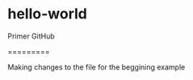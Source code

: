 hello-world
===========

Primer GitHub

=========

Making changes to the file for the beggining example 
